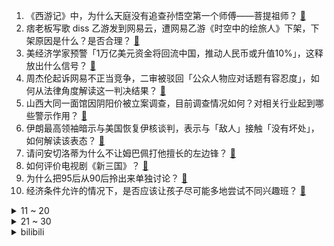 1. 《西游记》中，为什么天庭没有追查孙悟空第一个师傅——菩提祖师？ [:link:](https://www.zhihu.com/question/403995759)
2. 痞老板写歌 diss 乙游发到网易云，遭网易乙游《时空中的绘旅人》下架，下架原因是什么？是否合理？ [:link:](https://www.zhihu.com/question/665641456)
3. 美经济学家预警「1万亿美元资金将回流中国，推动人民币或升值10%」，这释放出什么信号？ [:link:](https://www.zhihu.com/question/665596255)
4. 周杰伦起诉网易不正当竞争，二审被驳回「公众人物应对话题有容忍度」，如何从法律角度解读这一判决结果？ [:link:](https://www.zhihu.com/question/665607181)
5. 山西大同一面馆因阴阳价被立案调查，目前调查情况如何？对相关行业起到哪些警示作用？ [:link:](https://www.zhihu.com/question/665408814)
6. 伊朗最高领袖暗示与美国恢复伊核谈判，表示与「敌人」接触「没有坏处」，如何解读该表态？ [:link:](https://www.zhihu.com/question/665518702)
7. 请问安切洛蒂为什么不让姆巴佩打他擅长的左边锋？ [:link:](https://www.zhihu.com/question/665522734)
8. 如何评价电视剧《新三国》？ [:link:](https://www.zhihu.com/question/63100661)
9. 为什么把95后从90后拎出来单独讨论？ [:link:](https://www.zhihu.com/question/273736481)
10. 经济条件允许的情况下，是否应该让孩子尽可能多地尝试不同兴趣班？ [:link:](https://www.zhihu.com/question/665416158)
<details>
<summary>11 ~ 20</summary>

11. 广州首套房贷利率「卷」至 2.89% ，与公积金贷款利率的 2.85% 相差无几，释放了什么信号？ [:link:](https://www.zhihu.com/question/665615785)
12. 如何评价《异形：夺命舰》成为中国内地影史恐怖片票房冠军？该片票房为何这么高？ [:link:](https://www.zhihu.com/question/665372135)
13. 二孩夫妻又生四胞胎，孩子父亲回应质疑称「减胎的风险很高」，减胎风险有多大？多胎孕妇怎么选是最优解？ [:link:](https://www.zhihu.com/question/665599987)
14. 如果我有一个葫芦原本可以饮用X次，每次饮用葫芦有概率p不消耗次数，葫芦可以饮用次数的期望是多少？ [:link:](https://www.zhihu.com/question/665362643)
15. 女子自称取到 3 万元「练功钞」，银行回应「不是银行的问题」，目前调查情况如何？练功钞从何而来？ [:link:](https://www.zhihu.com/question/665439095)
16. 炮兵到底有多少技术含量? [:link:](https://www.zhihu.com/question/661957618)
17. 《黑神话：悟空》爆火后我有个疑问，什么算 3A 游戏？是谁来负责评定？ [:link:](https://www.zhihu.com/question/665598504)
18. 二郎神说的「听调不听宣」是什么？听调和听宣的区别是什么？ [:link:](https://www.zhihu.com/question/496963917)
19. 现在很多人选择在客厅不设计沙发、电视取而代之的是书柜，或者大办公桌。这种设计怎么样？ [:link:](https://www.zhihu.com/question/664653688)
20. 华为上半年销售收入 4175 亿元，同比增长 34.3%，每天净赚 3 亿元，如何评价这一业绩？ [:link:](https://www.zhihu.com/question/665618796)
</details>
<details>
<summary>21 ~ 30</summary>

21. 开战之前，俄罗斯高层不清楚俄乌双方实力吗？没预料过仗会打成这样吗？ [:link:](https://www.zhihu.com/question/665547644)
22. 如果沙瑞金刚到汉东，高育良主动向沙瑞金坦白一切，能免去牢狱之灾呢？ [:link:](https://www.zhihu.com/question/658574900)
23. 你们的暑假作业做完了吗？ [:link:](https://www.zhihu.com/question/665381356)
24. 网友曝货车拉烂苹果到礼泉一果汁厂，厂商称原料不良率过高会退回，当地市监局称已取样送检，具体情况如何？ [:link:](https://www.zhihu.com/question/665543358)
25. 有哪些天生自带鲜味的食材？ [:link:](https://www.zhihu.com/question/664293162)
26. 常务副局长是普通副局长的领导吗？ [:link:](https://www.zhihu.com/question/665517571)
27. 为什么现在日本番剧宁可在不停的出厕纸，而不愿意把以前的口碑过硬的经典老故事叙上? [:link:](https://www.zhihu.com/question/665556355)
28. 央行从公开市场业务一级交易商买入 4000 亿元特别国债，如何解读？ [:link:](https://www.zhihu.com/question/665630235)
29. 刀究竟如何切开物质？ [:link:](https://www.zhihu.com/question/60588059)
30. 你什么时候被猫的智商震惊了？ [:link:](https://www.zhihu.com/question/34926764)
</details><details>
<summary>bilibili</summary>

</details>